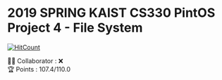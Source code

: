 # 2019 SPRING KAIST CS330 PintOS Project 4 - File System  
[![HitCount](http://hits.dwyl.io/kimjungwow/Pintos-Project4-filesystem.svg)](http://hits.dwyl.io/kimjungwow/Pintos-Project4-filesystem)  

:guardsman: Collaborator : :x:  
:trophy: Points : 107.4/110.0  

